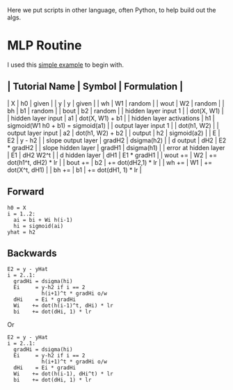 Here we put scripts in other language, often Python, to help build out the algs.

# MLP Routine

I used this [simple example](https://www.analyticsvidhya.com/blog/2017/05/neural-network-from-scratch-in-python-and-r/) to begin with.

| Tutorial Name | Symbol | Formulation |
----------------------------------------
| X | h0 | given |
| y | y | given |
| wh | W1 | random |
| wout | W2 | random |
| bh | b1 | random |
| bout | b2 | random |
| hidden layer input 1 |  | dot(X, W1) |
| hidden layer input | a1 | dot(X, W1) + b1 |
| hidden layer activations | h1 | sigmoid(W1 h0 + b1) = sigmoid(a1) |
| output layer input 1 |  | dot(h1, W2) |
| output layer input | a2 | dot(h1, W2) + b2 |
| output | h2 | sigmoid(a2) |
| E | E2 | y - h2 |
| slope output layer | gradH2 | dsigma(h2) |
| d output | dH2 | E2 * gradH2 |
| slope hidden layer | gradH1 | dsigma(h1) |
| error at hidden layer | E1 | dH2 W2^t |
| d hidden layer | dH1 | E1 * gradH1 |
| wout += | W2 | += dot(h1^t, dH2) * lr |
| bout += | b2 | += dot(dH2,1) * lr |
| wh += | W1 | += dot(X^t, dH1) |
| bh += | b1 | += dot(dH1, 1) * lr |

## Forward

```
h0 = X
i = 1..2:
  ai = bi + Wi h(i-1)
  hi = sigmoid(ai)
yhat = h2
```

## Backwards

```
E2 = y - yHat
i = 2..1:
  gradHi = dsigma(hi)
  Ei     = y-h2 if i == 2
           h(i+1)^t * gradHi o/w
  dHi    = Ei * gradHi
  Wi    += dot(h(i-1)^t, dHi) * lr
  bi    += dot(dHi, 1) * lr  
```

Or

```
E2 = y - yHat
i = 2..1:
  gradHi = dsigma(hi)
  Ei     = y-h2 if i == 2
           h(i+1)^t * gradHi o/w
  dHi    = Ei * gradHi
  Wi    += dot(h(i-1), dHi^t) * lr
  bi    += dot(dHi, 1) * lr  
```
